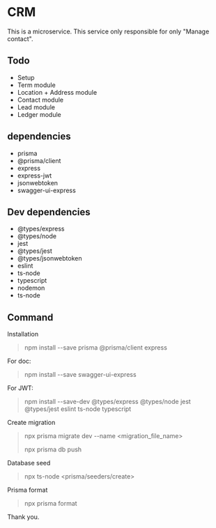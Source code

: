 # CRM

This is a microservice. This service only responsible for only "Manage contact".

## Todo

- Setup
- Term module
- Location + Address module
- Contact module
- Lead module
- Ledger module

## dependencies

- prisma
- @prisma/client
- express
- express-jwt
- jsonwebtoken
- swagger-ui-express

## Dev dependencies

- @types/express
- @types/node
- jest
- @types/jest
- @types/jsonwebtoken
- eslint
- ts-node
- typescript
- nodemon
- ts-node

## Command

Installation

> npm install --save prisma @prisma/client express

For doc:

> npm install --save swagger-ui-express

For JWT:

> npm install --save-dev @types/express @types/node jest @types/jest eslint ts-node typescript

Create migration

> npx prisma migrate dev --name <migration_file_name>
>
> npx prisma db push

Database seed

> npx ts-node <prisma/seeders/create>

Prisma format

> npx prisma format

Thank you.

